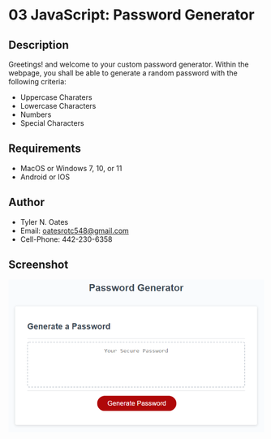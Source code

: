 # 03 JavaScript: Password Generator

## Description
Greetings! and welcome to your custom password generator. Within the webpage, you shall be able to generate a random password with the following criteria:
* Uppercase Charaters
* Lowercase Characters
* Numbers
* Special Characters

## Requirements
* MacOS or Windows 7, 10, or 11
* Android or IOS

## Author

* Tyler N. Oates
* Email: oatesrotc548@gmail.com
* Cell-Phone: 442-230-6358






## Screenshot

![The Password Generator application displays a red button to "Generate Password".](./Assets/03-javascript-homework-demo.png)


